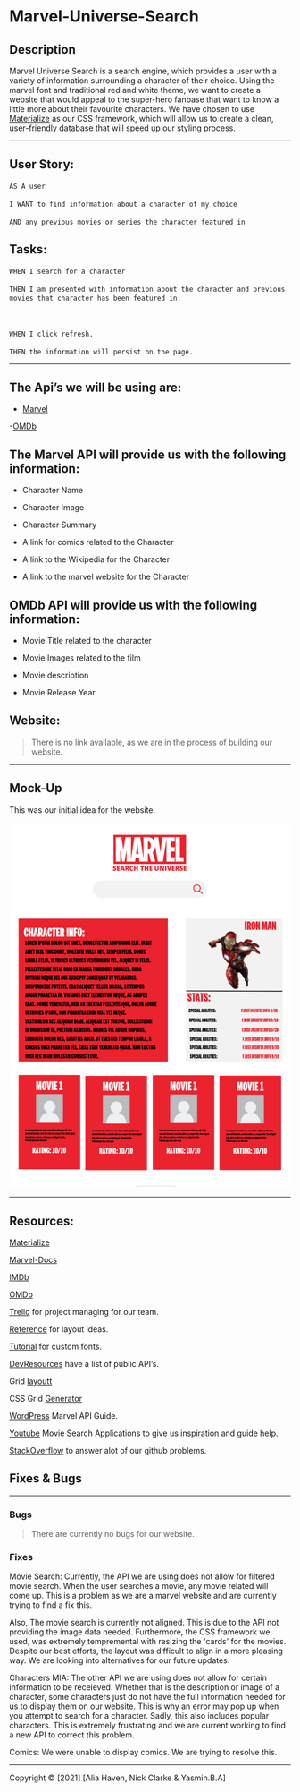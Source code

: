 # Marvel-Universe-Search

## Description

Marvel Universe Search is a search engine, which provides a user with a variety of information surrounding a character of their choice. Using the marvel font and traditional red and white theme, we want to create a website that would appeal to the super-hero fanbase that want to know a little more about their favourite characters. We have chosen to use [Materialize](https://materializecss.com/) as our CSS framework, which will allow us to create a clean, user-friendly database that will speed up our styling process.

---

## User Story:

```
AS A user

I WANT to find information about a character of my choice

AND any previous movies or series the character featured in
```

## Tasks:

```
WHEN I search for a character

THEN I am presented with information about the character and previous movies that character has been featured in.



WHEN I click refresh,

THEN the information will persist on the page.

```

---

## The Api’s we will be using are:

- [Marvel](https://developer.marvel.com/docs#!/public/getCharacterStoryCollection_get_5)

-[OMDb](http://www.omdbapi.com/)

## The Marvel API will provide us with the following information:

- Character Name

- Character Image

- Character Summary

- A link for comics related to the Character

- A link to the Wikipedia for the Character

- A link to the marvel website for the Character

## OMDb API will provide us with the following information:

- Movie Title related to the character

- Movie Images related to the film

- Movie description

- Movie Release Year

## Website:

> There is no link available, as we are in the process of building our website.

---

## Mock-Up

This was our initial idea for the website.

![Mock-Up](https://github.com/NKC27/Marvel-Universe-Search/blob/a4906c5fe691e3de88d4d284917c43f0d9110bd7/assets/Images/Screenshot%202022-02-01%20at%2020.42.57.png)

---

## Resources:

[Materialize](https://materializecss.com/)

[Marvel-Docs](https://developer.marvel.com/docs#!/public/getCharacterStoryCollection_get_5)

[IMDb](https://developer.imdb.com/)

[OMDb](http://www.omdbapi.com/)

[Trello](https://trello.com/en-GB) for project managing for our team.

[Reference](https://leagueoflegends.fandom.com/wiki/Gregor) for layout ideas.

[Tutorial](https://www.pagecloud.com/blog/how-to-add-custom-fonts-to-any-website) for custom fonts.

[DevResources](https://devresourc.es/) have a list of public API’s.

Grid [layoutt](https://grid.layoutit.com/)

CSS Grid [Generator](https://cssgrid-generator.netlify.app/0)

[WordPress](https://buteauapi.wordpress.com/adding-a-picture/) Marvel API Guide.

[Youtube](https://www.youtube.com/watch?v=1VjdxCTBfUI) Movie Search Applications to give us inspiration and guide help.

[StackOverflow](https://stackoverflow.com/questions/19573031/cant-push-to-github-because-of-large-file-which-i-already-deleted) to answer alot of our github problems.

## Fixes & Bugs

---

### Bugs

> There are currently no bugs for our website.

### Fixes

Movie Search:
Currently, the API we are using does not allow for filtered movie search. When the user searches a movie, any movie related will come up. This is a problem as we are a marvel website and are currently trying to find a fix this.

Also, The movie search is currently not aligned. This is due to the API not providing the image data needed. Furthermore, the CSS framework we used, was extremely tempremental with resizing the 'cards' for the movies. Despite our best efforts, the layout was difficult to align in a more pleasing way. We are looking into alternatives for our future updates.

Characters MIA:
The other API we are using does not allow for certain information to be receieved. Whether that is the description or image of a character, some characters just do not have the full information needed for us to display them on our website. This is why an error may pop up when you attempt to search for a character. Sadly, this also includes popular characters. This is extremely frustrating and we are current working to find a new API to correct this problem.

Comics:
We were unable to display comics. We are trying to resolve this.

---

Copyright © [2021] [Alia Haven, Nick Clarke & Yasmin.B.A]
